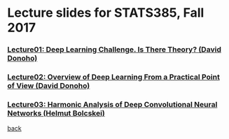 
# Lecture slides for STATS385, Fall 2017


### [Lecture01: Deep Learning Challenge. Is There Theory? (David Donoho)](./assets/lectures/StanfordStats385-20170927-Lecture01-Donoho.pdf)

### [Lecture02: Overview of Deep Learning From a Practical Point of View (David Donoho)](./assets/lectures/Lecture-02-AsCorrected.pdf)

### [Lecture03: Harmonic Analysis of Deep Convolutional Neural Networks (Helmut Bolcskei)](./assets/lectures/bolcskei-stats385-slides.pdf)

[back](./)
